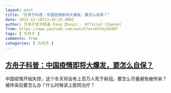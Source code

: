 ```yaml
---
layout: post
title: "方舟子科普：中国疫情即将大爆发，要怎么自保？"
date: 2022-12-10T13:42:25.000Z
author: 方舟子官方频道 Fang Zhouzi - Official Channel
from: https://www.youtube.com/watch?v=cmY2UjdI48Y
tags: [ 方舟子 ]
comments: True
categories: [ 方舟子 ]
---
```

<!--1670679745000-->
[方舟子科普：中国疫情即将大爆发，要怎么自保？](https://www.youtube.com/watch?v=cmY2UjdI48Y)
------

<div>
中国疫情开始失控，这个冬天将会有上百万人死于新冠。要怎么尽量避免被传染？被传染后要怎么办？什么时候该上医院治疗？
</div>
